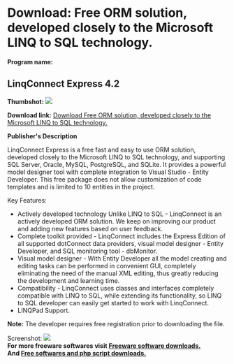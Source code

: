 # Download: Free ORM solution, developed closely to the Microsoft LINQ to SQL technology.

**Program name:**

## LinqConnect Express 4.2

  
**Thumbshot:** ![](http://www.freewarefiles.com/screenshot/linqconnect_md.jpg)   
  
**Download link:** [Download Free ORM solution, developed closely to the Microsoft LINQ to SQL technology.](http://freesoftwares.boysofts.com/LinqConnect-Express_program_86618.html)  
  


**Publisher's Description**  
  


LinqConnect Express is a free fast and easy to use ORM solution, developed closely to the Microsoft LINQ to SQL technology, and supporting SQL Server, Oracle, MySQL, PostgreSQL, and SQLite. It provides a powerful model designer tool with complete integration to Visual Studio - Entity Developer. This free package does not allow customization of code templates and is limited to 10 entities in the project. 

Key Features:

  * Actively developed technology Unlike LINQ to SQL - LinqConnect is an actively developed ORM solution. We keep on improving our product and adding new features based on user feedback.
  * Complete toolkit provided - LinqConnect includes the Express Edition of all supported dotConnect data providers, visual model designer - Entity Developer, and SQL monitoring tool - dbMonitor.
  * Visual model designer - With Entity Developer all the model creating and editing tasks can be performed in convenient GUI, completely eliminating the need of the manual XML editing, thus greatly reducing the development and learning time.
  * Compatibility - LinqConnect uses classes and interfaces completely compatible with LINQ to SQL, while extending its functionality, so LINQ to SQL developer can easily get started to work with LinqConnect.
  * LINQPad Support.

**Note:** The developer requires free registration prior to downloading the file.

  
  
Screenshot: ![](http://www.freewarefiles.com/screenshot/linqconnect.jpg)   
**For more freeware softwares visit [Freeware software downloads.](http://freesoftwares.boysofts.com/)**   
**And [Free softwares and php script downloads.](http://www.boysofts.com/)**
